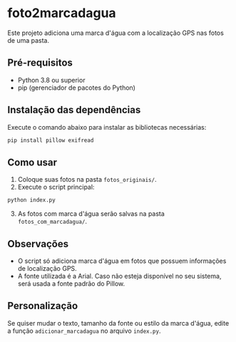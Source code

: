 # foto2marcadagua

Este projeto adiciona uma marca d'água com a localização GPS nas fotos de uma pasta.

## Pré-requisitos

- Python 3.8 ou superior
- pip (gerenciador de pacotes do Python)

## Instalação das dependências

Execute o comando abaixo para instalar as bibliotecas necessárias:

```bash
pip install pillow exifread
```

## Como usar

1. Coloque suas fotos na pasta `fotos_originais/`.
2. Execute o script principal:

```bash
python index.py
```

3. As fotos com marca d'água serão salvas na pasta `fotos_com_marcadagua/`.

## Observações
- O script só adiciona marca d'água em fotos que possuem informações de localização GPS.
- A fonte utilizada é a Arial. Caso não esteja disponível no seu sistema, será usada a fonte padrão do Pillow.

## Personalização
Se quiser mudar o texto, tamanho da fonte ou estilo da marca d'água, edite a função `adicionar_marcadagua` no arquivo `index.py`. 